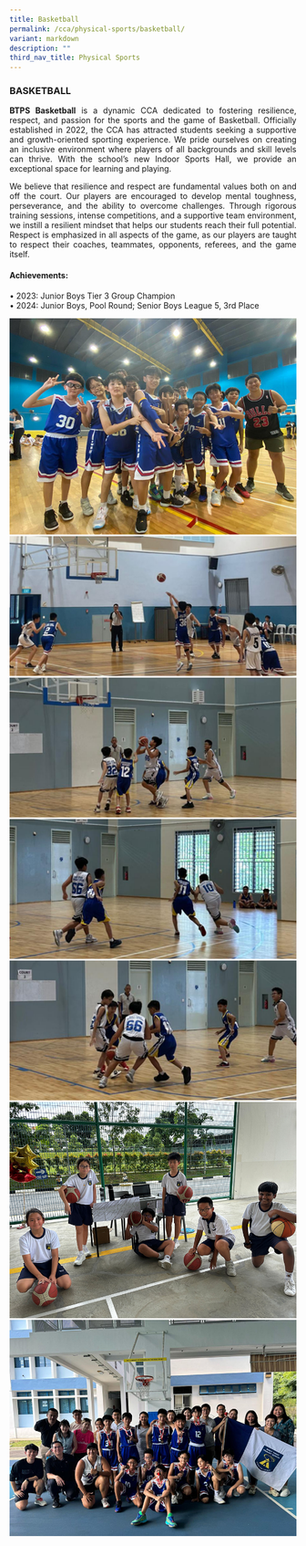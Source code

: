 ```yaml
---
title: Basketball
permalink: /cca/physical-sports/basketball/
variant: markdown
description: ""
third_nav_title: Physical Sports
---
```

<h3>BASKETBALL</h3><p align="justify">
<strong>BTPS Basketball</strong> is a dynamic CCA dedicated to fostering resilience, respect, and passion for the sports and the game of Basketball. Officially established in 2022, the CCA has  attracted students seeking a supportive and growth-oriented sporting experience. We pride ourselves on creating an inclusive environment where players of all backgrounds and skill levels can thrive. With the school’s new Indoor Sports Hall, we provide an exceptional space for learning and playing.

</p>
<p align="justify">
We believe that resilience and respect are fundamental values both on and off the court. Our players are encouraged to develop mental toughness, perseverance, and the ability to overcome challenges. Through rigorous training sessions, intense competitions, and a supportive team environment, we instill a resilient mindset that helps our students reach their full potential. Respect is emphasized in all aspects of the game, as our players are taught to respect their coaches, teammates, opponents, referees, and the game itself.</p>
<h4>Achievements:</h4>
•	2023: Junior Boys Tier 3 Group Champion<br>
•	2024: Junior Boys, Pool Round; Senior Boys League 5, 3rd Place


![](/images/CCA/basketball24.jpg)<br>
![](/images/CCA/25_basketball_01.png)<br>
![](/images/CCA/25_basketball_02.png)<br>
![](/images/CCA/25_basketball_03.png)<br>
![](/images/CCA/25_basketball_04.png)<br>
![](/images/CCA/basketball24_4.jpg)<br>
![](/images/CCA/basketball24_3.jpg)<br>